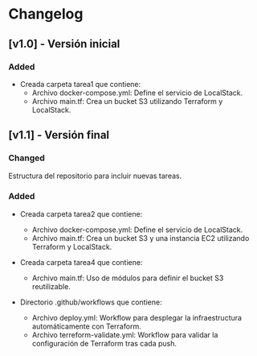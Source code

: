 # Changelog

## [v1.0] - Versión inicial
### Added
- Creada carpeta tarea1 que contiene:
    - Archivo docker-compose.yml: Define el servicio de LocalStack. 
    - Archivo main.tf: Crea un bucket S3 utilizando Terraform y LocalStack.
    
## [v1.1] - Versión final
### Changed
Estructura del repositorio para incluir nuevas tareas.

### Added
- Creada carpeta tarea2 que contiene:
    - Archivo docker-compose.yml: Define el servicio de LocalStack.
    - Archivo main.tf: Crea un bucket S3 y una instancia EC2 utilizando Terraform y LocalStack.

- Creada carpeta tarea4 que contiene:
    - Archivo main.tf: Uso de módulos para definir el bucket S3 reutilizable.

- Directorio .github/workflows que contiene:
    - Archivo deploy.yml: Workflow para desplegar la infraestructura automáticamente con Terraform.
    - Archivo terreform-validate.yml: Workflow para validar la configuración de Terraform tras cada push.
